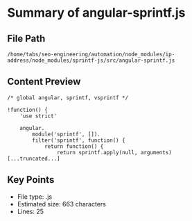 # Summary of angular-sprintf.js
  
## File Path
`/home/tabs/seo-engineering/automation/node_modules/ip-address/node_modules/sprintf-js/src/angular-sprintf.js`

## Content Preview
```
/* global angular, sprintf, vsprintf */

!function() {
    'use strict'

    angular.
        module('sprintf', []).
        filter('sprintf', function() {
            return function() {
                return sprintf.apply(null, arguments)
[...truncated...]
```

## Key Points
- File type: .js
- Estimated size: 663 characters
- Lines: 25
